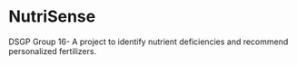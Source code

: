 # NutriSense
DSGP Group 16- A project to identify nutrient deficiencies and recommend personalized fertilizers.
